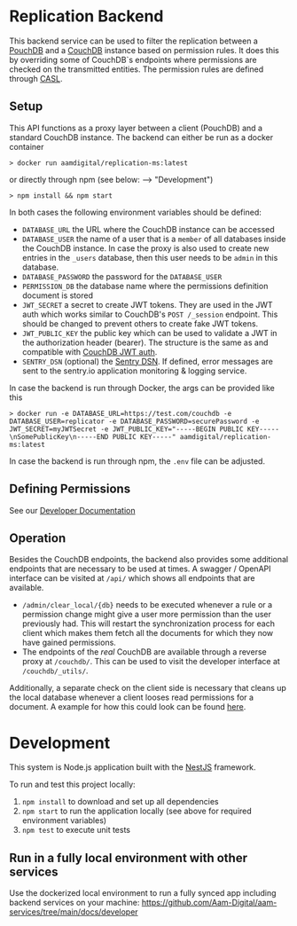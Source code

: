 # Replication Backend

This backend service can be used to filter the replication between a [PouchDB](https://pouchdb.com/) and a [CouchDB](https://docs.couchdb.org/en/stable/index.html) instance based on permission rules.
It does this by overriding some of CouchDB`s endpoints where permissions are checked on the transmitted entities.
The permission rules are defined through [CASL](https://casl.js.org/v5/en/).

## Setup
This API functions as a proxy layer between a client (PouchDB) and a standard CouchDB instance.
The backend can either be run as a docker container 
```
> docker run aamdigital/replication-ms:latest
```
or directly through npm (see below: --> "Development")
```
> npm install && npm start
```
In both cases the following environment variables should be defined:
- `DATABASE_URL` the URL where the CouchDB instance can be accessed
- `DATABASE_USER` the name of a user that is a `member` of all databases inside the CouchDB instance. In case the proxy is also used to create new entries in the `_users` database, then this user needs to be `admin` in this database.
- `DATABASE_PASSWORD` the password for the `DATABASE_USER`
- `PERMISSION_DB` the database name where the permissions definition document is stored
- `JWT_SECRET` a secret to create JWT tokens. They are used in the JWT auth which works similar to CouchDB's `POST /_session` endpoint. This should be changed to prevent others to create fake JWT tokens.
- `JWT_PUBLIC_KEY` the public key which can be used to validate a JWT in the authorization header (bearer). The structure is the same as and compatible with [CouchDB JWT auth](https://docs.couchdb.org/en/stable/api/server/authn.html#jwt-authentication).
- `SENTRY_DSN` (optional) the [Sentry DSN](https://docs.sentry.io/product/sentry-basics/dsn-explainer/). If defined, error messages are sent to the sentry.io application monitoring & logging service.

In case the backend is run through Docker, the args can be provided like this
```
> docker run -e DATABASE_URL=https://test.com/couchdb -e DATABASE_USER=replicator -e DATABASE_PASSWORD=securePassword -e JWT_SECRET=myJWTSecret -e JWT_PUBLIC_KEY="-----BEGIN PUBLIC KEY-----\nSomePublicKey\n-----END PUBLIC KEY-----" aamdigital/replication-ms:latest
```
In case the backend is run through npm, the `.env` file can be adjusted.

## Defining Permissions

See our [Developer Documentation](https://aam-digital.github.io/ndb-core/documentation/additional-documentation/concepts/user-roles-and-permissions.html)

## Operation
Besides the CouchDB endpoints, the backend also provides some additional endpoints that are necessary to be used at times.
A swagger / OpenAPI interface can be visited at `/api/` which shows all endpoints that are available.
- `/admin/clear_local/{db}` needs to be executed whenever a rule or a permission change might give a user more permission than the user previously had. This will restart the synchronization process for each client which makes them fetch all the documents for which they now have gained permissions.
- The endpoints of the *real* CouchDB are available through a reverse proxy at `/couchdb/`. This can be used to visit the developer interface at `/couchdb/_utils/`.

Additionally, a separate check on the client side is necessary that cleans up the local database whenever a client looses read permissions for a document.
A example for how this could look can be found [here](https://github.com/Aam-Digital/ndb-core/blob/master/src/app/core/permissions/permission-enforcer/permission-enforcer.service.ts).


# Development
This system is Node.js application built with the [NestJS](https://nestjs.com/) framework.

To run and test this project locally:
1. `npm install` to download and set up all dependencies
2. `npm start` to run the application locally (see above for required environment variables)
3. `npm test` to execute unit tests

## Run in a fully local environment with other services
Use the dockerized local environment to run a fully synced app including backend services on your machine:
https://github.com/Aam-Digital/aam-services/tree/main/docs/developer
